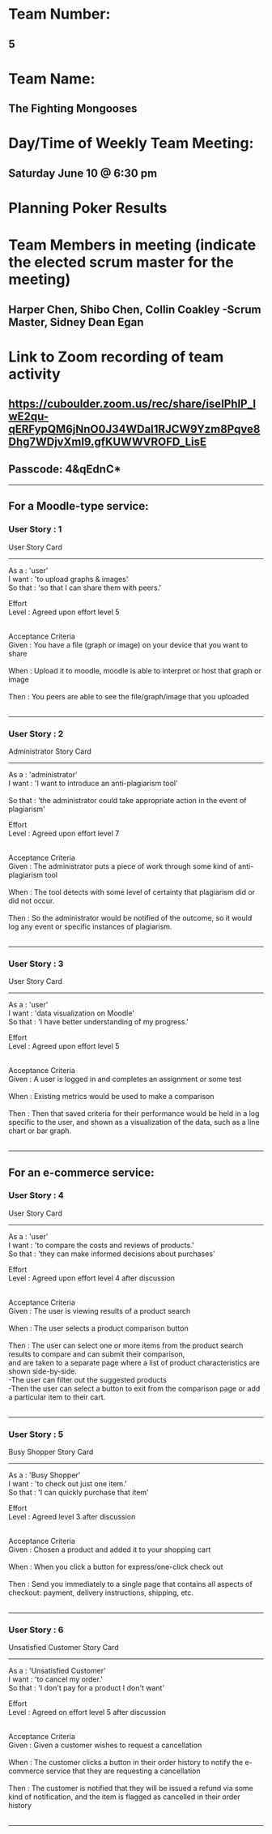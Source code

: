 # Team Number: 
## 5

# Team Name: 
## The Fighting Mongooses

# Day/Time of Weekly Team Meeting: 
## Saturday June 10 @ 6:30 pm

# Planning Poker Results


# Team Members in meeting (indicate the elected scrum master for the meeting) 
## Harper Chen, Shibo Chen, Collin Coakley -Scrum Master, Sidney Dean Egan

# Link to Zoom recording of team activity
## https://cuboulder.zoom.us/rec/share/iseIPhIP_lwE2qu-qERFypQM6jNnO0J34WDal1RJCW9Yzm8Pqve8Dhg7WDjvXmI9.gfKUWWVROFD_LisE
## Passcode: 4&qEdnC*
______________________________________________________________________________


## For a Moodle-type service:

### User Story : 1

User Story Card<br>
______________________________________________________________________________
As a 	: 'user'<br>
I want	: 'to upload graphs & images'<br>
So that : 'so that I can share them with peers.'<br>

Effort<br>
Level	: Agreed upon effort level 5<br>
<br>

Acceptance Criteria<br>
Given	: 	You have a file (graph or image) on your device that you want to share<br>
<br>
When 	: 	Upload it to moodle, moodle is able to interpret or host that graph or image<br>
<br>
Then 	: 	You peers are able to see the file/graph/image that you uploaded<br>
<br>
____________________________________________________________________________



### User Story : 2

Administrator Story Card<br>
______________________________________________________________________________
As a    : 'administrator'<br>
I want  : 'I want to introduce an anti-plagiarism tool' <br>
<br>So that : 'the administrator could take appropriate action in the event of plagiarism'<br>

Effort<br>
Level   : Agreed upon effort level 7<br>
<br>

Acceptance Criteria<br>
Given   :       The administrator puts a piece of work through some kind of anti-plagiarism tool<br>
<br>
When    :       The tool detects with some level of certainty that plagiarism did or did not occur.<br>
<br>
Then    :       So the administrator would be notified of the outcome, so it would log any event or specific instances of plagiarism.<br>
<br>
____________________________________________________________________________


### User Story : 3

User Story Card<br>
______________________________________________________________________________
As a    : 'user' <br>
I want  : 'data visualization on Moodle'<br>
So that : 'I have better understanding of my progress.'<br>

Effort<br>
Level   : Agreed upon effort level 5<br>
<br>

Acceptance Criteria<br>
Given   :       A user is logged in and completes an assignment or some test<br>
<br>
When    :       Existing metrics would be used to make a comparison<br>
<br>
Then    :       Then that saved criteria for their performance would be held in a log specific to the user, and shown as a visualization of the data, such as a line chart or bar graph.<br>
<br>
____________________________________________________________________________



## For an e-commerce service:

### User Story : 4

User Story Card<br>
______________________________________________________________________________
As a    : 'user'<br>
I want  : 'to compare the costs and reviews of products.'<br>
So that : 'they can make informed decisions about purchases'<br>

Effort<br>
Level   : Agreed upon effort level 4 after discussion<br>
<br>

Acceptance Criteria<br>
Given   :       The user is viewing results of a product search<br>
<br>
When    :       The user selects a product comparison button<br>
<br>
Then    :       The user can select one or more items from the product search results to compare and can submit their comparison, <br>
and are taken to a separate page where a list of product characteristics are shown side-by-side.<br>
-The user can filter out the suggested products<br>
-Then the user can select a button to exit from the comparison page or add a particular item to their cart.<br>
<br>
____________________________________________________________________________


### User Story : 5 

Busy Shopper Story Card<br>
______________________________________________________________________________
As a    : 'Busy Shopper'<br>
I want  : 'to check out just one item.'<br>
So that : 'I can quickly purchase that item'<br>

Effort<br>
Level   : Agreed level 3 after discussion<br>
<br>

Acceptance Criteria<br>
Given   :       Chosen a product and added it to your shopping cart<br>
<br>
When    :       When you click a button for express/one-click check out<br>
<br>
Then    :       Send you immediately to a single page that contains all aspects of checkout: payment, delivery instructions, shipping, etc.<br>
<br>
____________________________________________________________________________


### User Story : 6

Unsatisfied Customer Story Card<br>
______________________________________________________________________________
As a    : 'Unsatisfied Customer'<br>
I want  : 'to cancel my order.'<br>
So that : 'I don't pay for a product I don't want'<br>

Effort<br>
Level   : Agreed on effort level 5 after discussion<br>
<br>

Acceptance Criteria<br>
Given   :       Given a customer wishes to request a cancellation<br>
<br>
When    :       The customer clicks a button in their order history to notify the e-commerce service that they are requesting a cancellation<br>
<br>
Then    :       The customer is notified that they will be issued a refund via some kind of notification, and the item is flagged as cancelled in their order history<br>
<br>
____________________________________________________________________________




